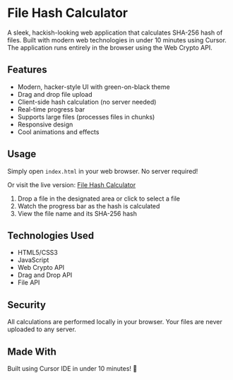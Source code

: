 # File Hash Calculator

A sleek, hackish-looking web application that calculates SHA-256 hash of files. Built with modern web technologies in under 10 minutes using Cursor. The application runs entirely in the browser using the Web Crypto API.

## Features

- Modern, hacker-style UI with green-on-black theme
- Drag and drop file upload
- Client-side hash calculation (no server needed)
- Real-time progress bar
- Supports large files (processes files in chunks)
- Responsive design
- Cool animations and effects

## Usage

Simply open `index.html` in your web browser. No server required!

Or visit the live version: [File Hash Calculator](https://file-hash-calculator.vercel.app)

1. Drop a file in the designated area or click to select a file
2. Watch the progress bar as the hash is calculated
3. View the file name and its SHA-256 hash

## Technologies Used

- HTML5/CSS3
- JavaScript
- Web Crypto API
- Drag and Drop API
- File API

## Security

All calculations are performed locally in your browser. Your files are never uploaded to any server.

## Made With

Built using Cursor IDE in under 10 minutes! 🚀 